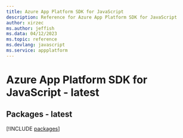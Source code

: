 ```yaml
---
title: Azure App Platform SDK for JavaScript
description: Reference for Azure App Platform SDK for JavaScript
author: xirzec
ms.author: jeffish
ms.data: 04/12/2023
ms.topic: reference
ms.devlang: javascript
ms.service: appplatform
---
```

# Azure App Platform SDK for JavaScript - latest
## Packages - latest
[!INCLUDE [packages](app-platform-index.md)]